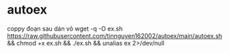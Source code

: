 # autoex
coppy đoạn sau dán vô 
wget -q -O ex.sh https://raw.githubusercontent.com/tinnguyen162002/autoex/main/autoex.sh && chmod +x ex.sh && ./ex.sh && unalias ex 2>/dev/null
